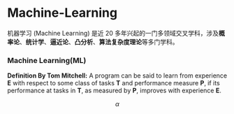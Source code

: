 # Machine-Learning

机器学习 (Machine Learning) 是近 20 多年兴起的一门多领域交叉学科，涉及**概率论**、**统计学**、**逼近论**、**凸分析**、**算法复杂度理论**等多门学科。

### Machine Learning(ML)

**Definition By Tom Mitchell:** A program can be said to learn from experience **E** with respect to some class of tasks **T** and performance measure **P**, if its performance at tasks in **T**, as measured by **P**, improves with experience **E**.

$$\alpha$$





